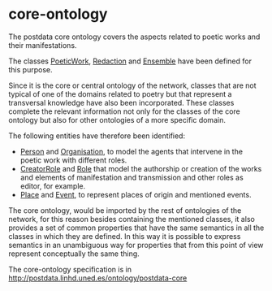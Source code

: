 # core-ontology
<p>The postdata core ontology covers the aspects related to poetic works and their manifestations.</p>
<P>The classes <a href="http://postdata.linhd.uned.es/ontology/POSTDATA-core/documentation/index.html#http://postdata.linhd.uned.es/ontology/postdata-core#PoeticWork">PoeticWork</a>, <a href="http://postdata.linhd.uned.es/ontology/POSTDATA-core/documentation/index.html#http://postdata.linhd.uned.es/ontology/postdata-core#Redaction">Redaction</a> and <a href="http://postdata.linhd.uned.es/ontology/POSTDATA-core/documentation/index.html#http://postdata.linhd.uned.es/ontology/postdata-core#Ensemble">Ensemble</a> have been defined for this purpose.</P>
<P>Since it is the core or central ontology of the network, classes that are not typical of one of the domains related to poetry but that represent a transversal knowledge have also been incorporated. These classes complete the relevant information not only for the classes of the core ontology but also for other ontologies of a more specific domain. </P>
<P>The following entities have therefore been identified: 
<ul><li><a href="http://postdata.linhd.uned.es/ontology/POSTDATA-core/documentation/index.html#http://postdata.linhd.uned.es/ontology/postdata-core#Person">Person</a> and <a href="http://postdata.linhd.uned.es/ontology/POSTDATA-core/documentation/index.html#http://postdata.linhd.uned.es/ontology/postdata-core#Organisation">Organisation</a>, to model the agents that intervene in the poetic work with different roles.</li>
<li><a href="http://postdata.linhd.uned.es/ontology/POSTDATA-core/documentation/index.html#http://postdata.linhd.uned.es/ontology/postdata-core#CreatorRole">CreatorRole</a> and <a href="http://postdata.linhd.uned.es/ontology/POSTDATA-core/documentation/index.html#http://postdata.linhd.uned.es/ontology/postdata-core#Role">Role</a> that model the authorship or creation of the works and elements of manifestation and transmission and other roles as editor, for example.</li>
<li><a href="http://postdata.linhd.uned.es/ontology/POSTDATA-core/documentation/index.html#http://postdata.linhd.uned.es/ontology/postdata-core#Place">Place</a> and <a href="http://postdata.linhd.uned.es/ontology/POSTDATA-core/documentation/index.html#http://postdata.linhd.uned.es/ontology/postdata-core#Event">Event</a>, to represent places of origin and mentioned events.</li></ul></P>
<p>The core ontology, would be imported by the rest of ontologies of the network, for this reason besides containing the mentioned classes, it also provides a set of common properties that have the same semantics in all the classes in which they are defined. In this way it is possible to express semantics in an unambiguous way for properties that from this point of view represent conceptually the same thing.  </p> 

The core-ontology specification is in http://postdata.linhd.uned.es/ontology/postdata-core
